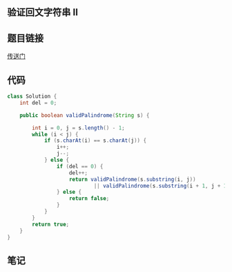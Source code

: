 ## 验证回文字符串 Ⅱ 
## 题目链接
[传送门](https://leetcode-cn.com/problems/valid-palindrome-ii/)
## 代码
```java
class Solution {
    int del = 0;

    public boolean validPalindrome(String s) {

        int i = 0, j = s.length() - 1;
        while (i < j) {
            if (s.charAt(i) == s.charAt(j)) {
                i++;
                j--;
            } else {
                if (del == 0) {
                    del++;
                    return validPalindrome(s.substring(i, j))
                            || validPalindrome(s.substring(i + 1, j + 1));
                } else {
                    return false;
                }
            }
        }
        return true;
    }
}
```
## 笔记